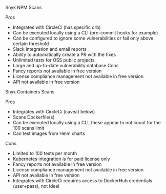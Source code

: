 Snyk NPM Scans

Pros
* Integrates with CircleCi (has specific orb)
* Can be executed locally using a CLI (pre-commit hooks for example)
* Can be configured to ignore some vulnerabilities or fail only above certain threshold
* Slack integration and email reports
* Ability to automatically create a PR with the fixes
* Unlimited tests for OSS public projects
* Large and up-to-date vulnerability database
Cons
* Fancy reports not available in free version
* License compliance management not available in free version
* API not available in free version

Snyk Containers Scans

Pros
* Integrates with CircleCi (caveat below)
* Scans Dockerfile(s)
* Can be executed locally using a CLI, these appear to not count for the 100 scans limit
* Can test images from Helm charts

Cons
* Limited to 100 tests per month
* Kubernetes integration is for paid license only
* Fancy reports not available in free version
* License compliance management not available in free version
* API not available in free version
* Integrates with CircleCi requires access to DockerHub credentials (user+pass), not ideal
